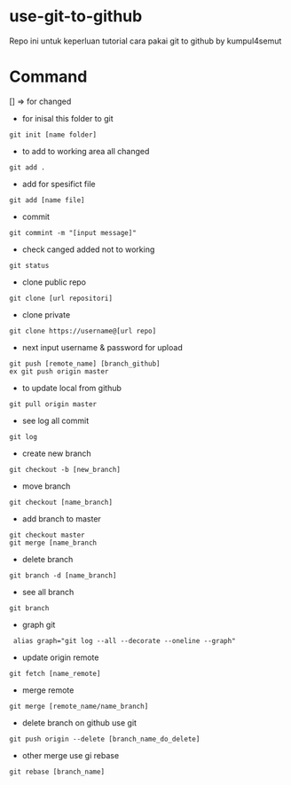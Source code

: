 # use-git-to-github
Repo ini untuk keperluan tutorial cara pakai git to github by kumpul4semut
# Command
[] => for changed


- for inisal this folder to git
```
git init [name folder]
```
- to add to working area all changed
```
git add .
```
- add for spesifict file
```
git add [name file]
```
- commit
```
git commint -m "[input message]"
```
- check canged added not to working
```
git status
```
- clone public repo
```
git clone [url repositori]
```
- clone private
```
git clone https://username@[url repo]
```
- next input username & password for upload
```
git push [remote_name] [branch_github]
ex git push origin master
```
- to update local from github
```
git pull origin master
```
- see log all commit
```
git log
```
- create new branch
```
git checkout -b [new_branch]
```
- move branch
```
git checkout [name_branch]
```
- add branch to master
```
git checkout master
git merge [name_branch
````
- delete branch
```
git branch -d [name_branch]
```
- see all branch
```
git branch
```
- graph git
```
 alias graph="git log --all --decorate --oneline --graph"
```
- update origin remote
```
git fetch [name_remote]
```
- merge remote
```
git merge [remote_name/name_branch]
```
- delete branch on github use git
```
git push origin --delete [branch_name_do_delete]
```
- other merge use gi rebase
```
git rebase [branch_name]
```
